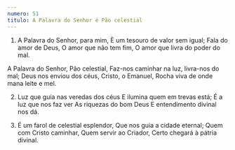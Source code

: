 ```yaml
---
numero: 51
titulo: A Palavra do Senhor é Pão celestial
---
```

1. A Palavra do Senhor, para mim,
È um tesouro de valor sem igual;
Fala do amor de Deus,
O amor que não tem fim,
O amor que livra do poder do mal.

A Palavra do Senhor, Pão celestial,
Faz-nos caminhar na luz, livra-nos do mal;
Deus nos enviou dos céus, Cristo, o Emanuel,
Rocha viva de onde mana leite e mel.

2. Luz que guia nas veredas dos céus
E ilumina quem em trevas está;
É a luz que nos faz ver
As riquezas do bom Deus
E entendimento divinal nos dá.

3. É um farol de celestial esplendor,
Que nos guia a cidade eternal;
Quem com Cristo caminhar,
Quem servir ao Criador,
Certo chegará à pátria divinal.
